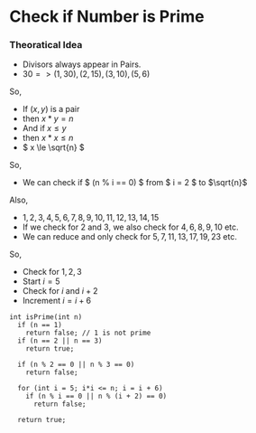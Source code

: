 # Check if Number is Prime

### Theoratical Idea

- Divisors always appear in Pairs.
- $30 => (1, 30), (2, 15), (3, 10), (5, 6)$

So,

- If $(x, y)$ is a pair
- then $x*y = n$
- And if $x \le y$
- then $x*x \le n$
- $ x \le \sqrt{n} $

So,

- We can check if $ (n \% i == 0) $ from $ i = 2 $ to $\sqrt{n}$

Also,

- $1, 2, 3, 4, 5, 6, 7, 8, 9, 10, 11, 12, 13, 14, 15$
- If we check for $2$ and $3$, we also check for $4, 6, 8, 9, 10$ etc.
- We can reduce and only check for $5, 7, 11, 13, 17, 19, 23$ etc.

So,

- Check for $1, 2, 3$
- Start $i = 5$
- Check for $i$ and $i + 2$
- Increment $i = i + 6$

```
int isPrime(int n)
  if (n == 1)
    return false; // 1 is not prime
  if (n == 2 || n == 3)
    return true;

  if (n % 2 == 0 || n % 3 == 0)
    return false;

  for (int i = 5; i*i <= n; i = i + 6)
    if (n % i == 0 || n % (i + 2) == 0)
      return false;

  return true;
```
